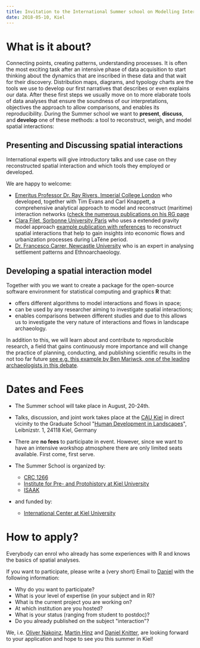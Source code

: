 ```yaml
---
title: Invitation to the International Summer school on Modelling Interation in Landscape Archaeology
date: 2018-05-10, Kiel
---
```


# What is it about?

Connecting points, creating patterns, understanding processes. It is often the most exciting task after an intensive phase of data acquisition to start thinking about the dynamics that are inscribed in these data and that wait for their discovery. Distribution maps, diagrams, and typology charts are the tools we use to develop our first narratives that describes or even explains our data. After these first steps we usually move on to more elaborate tools of data analyses that ensure the soundness of our interpretations, objectives the approach to allow comparisons, and enables its reproducibility. During the Summer school we want to **present**, **discuss**, and **develop** one of these methods: a tool to reconstruct, weigh, and model spatial interactions:

## Presenting and Discussing spatial interactions

International experts will give introductory talks and use case on they reconstructed spatial interaction and which tools they employed or developed.

We are happy to welcome:

- [Emeritus Professor Dr. Ray Rivers, Imperial College London](https://www.imperial.ac.uk/people/r.rivers) who developed, together with Tim Evans and Carl Knappett, a comprehensive analytical approach to model and reconstruct (maritime) interaction networks ([check the numerous publications on his RG page](https://www.researchgate.net/profile/Ray_Rivers)
- [Clara Filet, Sorbonne University Paris](https://www.researchgate.net/profile/Clara_Filet2) who uses a extended gravity model approach [example publication with references](https://www.researchgate.net/publication/316435193_An_Attempt_to_Estimate_the_Impact_of_the_Spread_of_Economic_Flows_on_Latenian_Urbanization1) to reconstruct spatial interactions that help to gain insights into economic flows and urbanization processes during LaTéne period.
- [Dr. Francesco Carrer, Newcastle University](https://www.ncl.ac.uk/hca/staff/profile/francescocarrer.html#background) who is an expert in analysing settlement patterns and Ethnoarchaeology.


## Developing a spatial interaction model

Together with you we want to create a package for the open-source software environment for statistical computing and graphics **R** that:

- offers different algorithms to model interactions and flows in space;
- can be used by any researcher aiming to investigate spatial interactions;
- enables comparisons between different studies and due to this allows us to investigate the very nature of interactions and flows in landscape archaeology.

In addition to this, we will learn about and contribute to reproducible research, a field that gains continuously more importance and will change the practice of planning, conducting, and publishing scientific results in the not too far future [see e.g. this example by Ben Mariwck, one of the leading archaeologists in this debate](https://www.practicereproducibleresearch.org/case-studies/benmarwick.html). 

# Dates and Fees

- The Summer school will take place in August, 20-24th.

- Talks, discussion, and joint work takes place at the [CAU Kiel](http://www.uni-kiel.de/index-e.shtml) in direct vicinity to the Graduate School "[Human Development in Landscapes](http://www.gshdl.uni-kiel.de/)", Leibnizstr. 1, 24118 Kiel, Germany

- There are **no fees** to participate in event. However, since we want to have an intensive *work*shop atmosphere there are only limited seats available. First come, first serve.

- The Summer School is organized by:
    - [CRC 1266](http://www.sfb1266.uni-kiel.de/en)
    - [Institute for Pre- and Protohistory at Kiel University](https://www.ufg.uni-kiel.de/en?set_language=en)
    - [ISAAK](https://isaakiel.github.io)
- and funded by:
    - [International Center at Kiel University](https://www.international.uni-kiel.de/en?set_language=en)


# How to apply?

Everybody can enrol who already has some experiences with R and knows the basics of spatial analyses. 

If you want to participate, please write a (very short) Email to [Daniel](knitter@geographie.uni-kiel.de) with the following information:

- Why do you want to participate?
- What is your level of expertise (in your subject and in R)?
- What is the current project you are working on?
- At which institution are you hosted?
- What is your status (ranging from student to postdoc)?
- Do you already published on the subject "interaction"?

We, i.e. [Oliver Nakoinz](http://oliver.nakoinz.gitlab.io/OliverNakoinz/), [Martin Hinz](http://martinhinz.info/) and [Daniel Knitter](https://www.researchgate.net/profile/Daniel_Knitter), are looking forward to your application and hope to see you this summer in Kiel!
